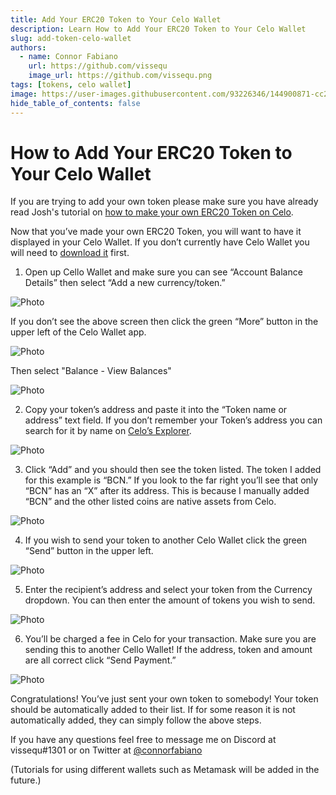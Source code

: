 ```yaml
---
title: Add Your ERC20 Token to Your Celo Wallet
description: Learn How to Add Your ERC20 Token to Your Celo Wallet
slug: add-token-celo-wallet
authors:
  - name: Connor Fabiano
    url: https://github.com/vissequ
    image_url: https://github.com/vissequ.png
tags: [tokens, celo wallet]
image: https://user-images.githubusercontent.com/93226346/144900871-cc2ffa50-d7f2-46c3-94dd-15126d71f57b.png
hide_table_of_contents: false
---
```


# How to Add Your ERC20 Token to Your Celo Wallet

If you are trying to add your own token please make sure you have already read Josh's tutorial on [how to make your own ERC20 Token on Celo](https://docs.celo.org/developer-resources/walkthroughs/no-code-erc20).

Now that you’ve made your own ERC20 Token, you will want to have it displayed in your Celo Wallet. If you don’t currently have Celo Wallet you will need to [download it](https://celowallet.app/setup) first.

<!-- truncate -->

1) Open up Cello Wallet and make sure you can see “Account Balance Details” then select “Add a new currency/token.”

![Photo](https://user-images.githubusercontent.com/93226346/144902366-42169908-95e8-4d0a-a6d8-b6ad021394cf.png)

If you don’t see the above screen then click the green “More” button in the upper left of the Celo Wallet app.
  
![Photo](https://user-images.githubusercontent.com/93226346/144900620-2ed8b9a1-513e-4a8b-a95a-9542c97c2908.png)

Then select "Balance - View Balances"

![Photo](https://user-images.githubusercontent.com/93226346/144900692-5a213c05-a99e-408b-97c9-7aeed41d870c.png)

2) Copy your token’s address and paste it into the “Token name or address” text field. If you don’t remember your Token’s address you can search for it by name on [Celo’s Explorer](https://explorer.celo.org/).

![Photo](https://user-images.githubusercontent.com/93226346/144900871-cc2ffa50-d7f2-46c3-94dd-15126d71f57b.png)

3) Click “Add” and you should then see the token listed. The token I added for this example is “BCN.” If you look to the far right you’ll see that only “BCN” has an “X” after its address. This is because I manually added “BCN” and the other listed coins are native assets from Celo.

![Photo](https://user-images.githubusercontent.com/93226346/144901070-cc1e1317-d2ab-4279-8c83-dd62072b9987.png)

4) If you wish to send your token to another Celo Wallet click the green “Send” button in the upper left.

![Photo](https://user-images.githubusercontent.com/93226346/144901103-72335db9-7806-40e4-bdad-11a8c8ad51b6.png)

5) Enter the recipient’s address and select your token from the Currency dropdown. You can then enter the amount of tokens you wish to send.

![Photo](https://user-images.githubusercontent.com/93226346/144901137-2b679ac6-24ea-4947-80fd-4fab1d3b76cd.png)

6) You’ll be charged a fee in Celo for your transaction. Make sure you are sending this to another Cello Wallet! If the address, token and amount are all correct click “Send Payment.”

![Photo](https://user-images.githubusercontent.com/93226346/144901189-2f9adb93-9cce-48ff-8e4d-1476b75f1fec.png)

Congratulations! You’ve just sent your own token to somebody! Your token should be automatically added to their list. If for some reason it is not automatically added, they can simply follow the above steps.

If you have any questions feel free to message me on Discord at vissequ#1301 or on Twitter at [@connorfabiano](https://twitter.com/connorfabiano)

(Tutorials for using different wallets such as Metamask will be added in the future.)
